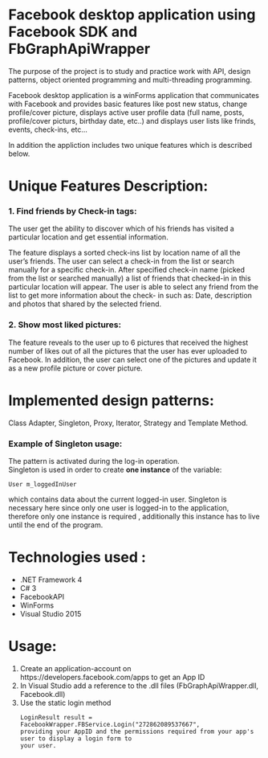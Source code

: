 <!DOCTYPE html>
<html>
<head>
 
# Facebook desktop application using Facebook SDK and FbGraphApiWrapper

<p>The purpose of the project is to study and practice work with API, design patterns, object oriented programming and multi-threading programming.</p>

<p>Facebook desktop application is a winForms application that communicates with Facebook and provides basic features like
post new status, change profile/cover picture, displays active user profile data (full name, posts, profile/cover picturs, birthday date, etc..) 
and displays user lists like frinds, events, check-ins, etc...</p>

<p>In addition the appliction includes two unique features which is described below.</p>

 # Unique Features Description:
  
<h3>1. Find friends by Check-in tags: </h3>
<p>The user get the ability to discover which of his friends has visited a particular location and get essential information.</p>

<p>The feature displays a sorted check-ins list by location name of all the user’s friends.
The user can select a check-in from the list or search manually for a specific check-in.
After specified check-in name (picked from the list  or searched manually) a list of friends that checked-in in this particular location will appear. 
The user is able to select any friend from the list to get more information about the check- in such as: Date, description and photos that shared by the selected friend.</p>

<h3>2. Show most liked pictures: </h3>
The feature reveals to the user up to 6 pictures that received the highest number of likes out of all the pictures that the user has ever uploaded to Facebook.
In addition, the user can select one of the pictures and update it as a new profile picture or cover picture.

 
 # Implemented design patterns: 
 <p>Class Adapter, Singleton, Proxy, Iterator, Strategy and Template Method.</p>
 
<h3>Example of Singleton usage: </h3>
The pattern is activated during the log-in operation.<br>
Singleton is used in order to create <b>one instance</b> of the variable: 

``` 
User m_loggedInUser 
``` 
which contains data about the current logged-in user.
Singleton is necessary here since only one user is logged-in to the application, therefore  only one instance is required , additionally this instance has to live  until the end of the program.

 # Technologies used : 
  
  <ul>
  <li>.NET Framework 4</li>
  <li>C# 3</li>
  <li>FacebookAPI</li>
  <li>WinForms</li>
  <li>Visual Studio 2015</li>
</ul>

 # Usage: 
 
<ol>
  <li>Create an application-account on https://developers.facebook.com/apps to get an App ID</li>
  <li>In Visual Studio add a reference to the .dll files (FbGraphApiWrapper.dll, Facebook.dll)</li>
  <li>Use the static login method<br>
   
 ```
LoginResult result = FacebookWrapper.FBService.Login("272862089537667",
providing your AppID and the permissions required from your app's user to display a login form to
your user. 
```
 </li>
</ol> 

</body>
</html>





